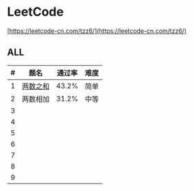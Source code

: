 # LeetCode
[https://leetcode-cn.com/tzz6/](https://leetcode-cn.com/tzz6/)

## ALL
| # | 题名 | 通过率 | 难度 | 
|---|----------|-----|-----|
|1 | [两数之和](../../tree/master/ALL/2.add-two-numbers)  | 43.2% | 简单 |
|2|两数相加|31.2%|中等|
|3 | | | |
|4 | | | |
|5 | | | |
|6 | | | |
|7 | | | |
|8 | | | |
|9 | | | |

